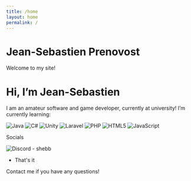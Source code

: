 ```yaml
---
title: /home
layout: home
permalink: /
---
```



# Jean-Sebastien Prenovost

Welcome to my site!

# Hi, I’m Jean-Sebastien
I am an amateur software and game developer, currently at university!
I’m currently learning:

![Java](https://img.shields.io/badge/java-%23ED8B00.svg?style=for-the-badge&logo=openjdk&logoColor=white)
![C#](https://img.shields.io/badge/c%23-%23239120.svg?style=for-the-badge&logo=csharp&logoColor=white)
![Unity](https://img.shields.io/badge/unity-%23000000.svg?style=for-the-badge&logo=unity&logoColor=white)
![Laravel](https://img.shields.io/badge/laravel-%23FF2D20.svg?style=for-the-badge&logo=laravel&logoColor=white)
![PHP](https://img.shields.io/badge/php-%23777BB4.svg?style=for-the-badge&logo=php&logoColor=white)
![HTML5](https://img.shields.io/badge/html5-%23E34F26.svg?style=for-the-badge&logo=html5&logoColor=white)
![JavaScript](https://img.shields.io/badge/javascript-%23323330.svg?style=for-the-badge&logo=javascript&logoColor=%23F7DF1E)


Socials

![Discord](https://img.shields.io/badge/Discord-%235865F2.svg?style=for-the-badge&logo=discord&logoColor=white) - shebb
- That's it

Contact me if you have any questions!